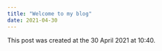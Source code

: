 ```yaml
---
title: "Welcome to my blog"
date: 2021-04-30
---
```

This post was created at the 30 April 2021 at 10:40.
